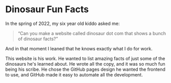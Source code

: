 # Dinosaur Fun Facts

In the spring of 2022, my six year old kiddo asked me:

> “Can you make a website called dinosaur dot com that shows a bunch of dinosaur facts?”

And in that moment I leaned that he knows exactly what I do for work.

This website is his work. He wanted to list amazing facts of just some of the dinosaurs he's learned about. He wrote all the copy, and it was so much fun being his scribe. He chose the GitHub pages design he wanted the frontend to use, and GitHub made it easy to automate all the development.
